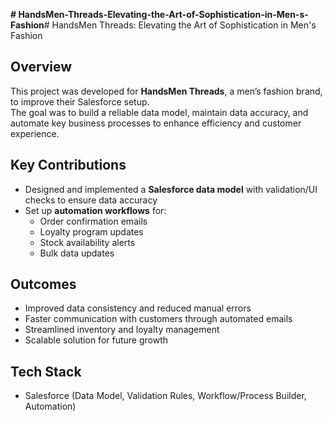 **# HandsMen-Threads-Elevating-the-Art-of-Sophistication-in-Men-s-Fashion**# HandsMen Threads: Elevating the Art of Sophistication in Men's Fashion  

## Overview  
This project was developed for **HandsMen Threads**, a men’s fashion brand, to improve their Salesforce setup.  
The goal was to build a reliable data model, maintain data accuracy, and automate key business processes to enhance efficiency and customer experience.  

## Key Contributions  
- Designed and implemented a **Salesforce data model** with validation/UI checks to ensure data accuracy  
- Set up **automation workflows** for:  
  - Order confirmation emails  
  - Loyalty program updates  
  - Stock availability alerts  
  - Bulk data updates  

## Outcomes  
- Improved data consistency and reduced manual errors  
- Faster communication with customers through automated emails  
- Streamlined inventory and loyalty management  
- Scalable solution for future growth  

## Tech Stack  
- Salesforce (Data Model, Validation Rules, Workflow/Process Builder, Automation)  

